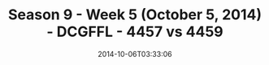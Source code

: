 ---
title: Season 9 - Week 5 (October 5, 2014) - DCGFFL - 4457 vs 4459
teams_score:
- team: 4457
  score:
- team: 4459
  score: 25
mvp: Tim Smith (Gold); Scott Steinhardt (Leaf)
game-ball: N/A
season: 9
week: 5
date: '2014-10-06T03:33:06'
pageid: season-9-week-5-4457-vs-4459
---